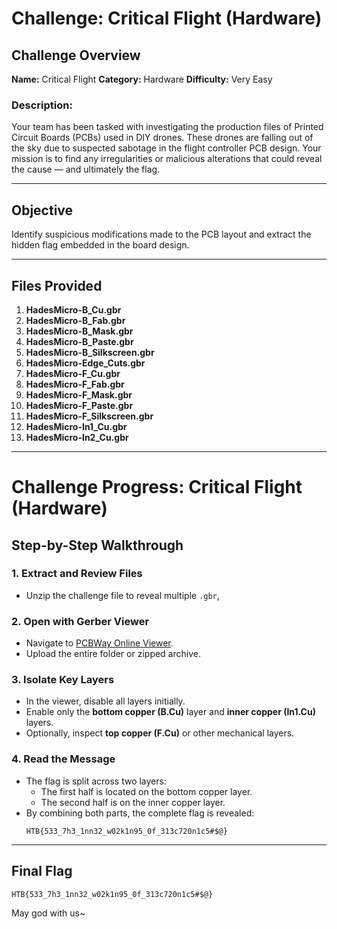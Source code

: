 # Challenge: Critical Flight (Hardware)

## Challenge Overview

**Name:** Critical Flight
**Category:** Hardware
**Difficulty:** Very Easy

### Description:

Your team has been tasked with investigating the production files of Printed Circuit Boards (PCBs) used in DIY drones. These drones are falling out of the sky due to suspected sabotage in the flight controller PCB design. Your mission is to find any irregularities or malicious alterations that could reveal the cause — and ultimately the flag.

---

## Objective

Identify suspicious modifications made to the PCB layout and extract the hidden flag embedded in the board design.

---

## Files Provided

1. **HadesMicro-B_Cu.gbr**
2. **HadesMicro-B_Fab.gbr**
3. **HadesMicro-B_Mask.gbr**
4. **HadesMicro-B_Paste.gbr**
5. **HadesMicro-B_Silkscreen.gbr**
6. **HadesMicro-Edge_Cuts.gbr**
7. **HadesMicro-F_Cu.gbr**
8. **HadesMicro-F_Fab.gbr**
9. **HadesMicro-F_Mask.gbr**
10. **HadesMicro-F_Paste.gbr**
11. **HadesMicro-F_Silkscreen.gbr**
12. **HadesMicro-In1_Cu.gbr**
13. **HadesMicro-In2_Cu.gbr**

---

# Challenge Progress: Critical Flight (Hardware)

## Step-by-Step Walkthrough

### 1. **Extract and Review Files**

* Unzip the challenge file to reveal multiple `.gbr`, 

### 2. **Open with Gerber Viewer**

* Navigate to [PCBWay Online Viewer](https://www.pcbway.com/project/OnlineGerberViewer.html).
* Upload the entire folder or zipped archive.

### 3. **Isolate Key Layers**

* In the viewer, disable all layers initially.
* Enable only the **bottom copper (B.Cu)** layer and **inner copper (In1.Cu)** layers.
* Optionally, inspect **top copper (F.Cu)** or other mechanical layers.

### 4. **Read the Message**

* The flag is split across two layers:
  * The first half is located on the bottom copper layer.
  * The second half is on the inner copper layer.
* By combining both parts, the complete flag is revealed:
  ```
  HTB{533_7h3_1nn32_w02k1n95_0f_313c720n1c5#$@}
  ```

---

## Final Flag

```
HTB{533_7h3_1nn32_w02k1n95_0f_313c720n1c5#$@}
```

May god with us~